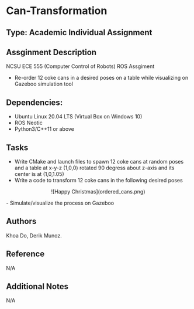 # Can-Transformation

## Type: Academic Individual Assignment

## Assginment Description
NCSU ECE 555 (Computer Control of Robots) ROS Assgiment
  - Re-order 12 coke cans in a desired poses on a table while visualizing on Gazeboo simulation tool

## Dependencies:
  - Ubuntu Linux 20.04 LTS (Virtual Box on Windows 10)
  - ROS Neotic 
  - Python3/C++11 or above
  
## Tasks
  - Write CMake and launch files to spawn 12 coke cans at random poses and a table at x-y-z (1,0,0) rotated 90 degress about z-axis and its center is at (1,0,1.05)
  - Write a code to transform 12 coke cans in the following desired poses
<p align="center">
![Happy Christmas](ordered_cans.png)
  
</p>
  - Simulate/visualize the process on Gazeboo



## Authors
Khoa Do, Derik Munoz.

## Reference
N/A

## Additional Notes
N/A
